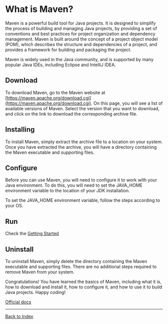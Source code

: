 # What is Maven?
Maven is a powerful build tool for Java projects. It is designed to simplify the process of building and managing Java projects, by providing a set of conventions and best practices for project organization and dependency management. Maven is built around the concept of a project object model (POM), which describes the structure and dependencies of a project, and provides a framework for building and packaging the project.

Maven is widely used in the Java community, and is supported by many popular Java IDEs, including Eclipse and IntelliJ IDEA.

## Download
To download Maven, go to the Maven website at [https://maven.apache.org/download.cgi](https://maven.apache.org/download.cgi). On this page, you will see a list of available versions of Maven. Select the version that you want to download, and click on the link to download the corresponding archive file.

## Installing
To install Maven, simply extract the archive file to a location on your system. Once you have extracted the archive, you will have a directory containing the Maven executable and supporting files.

## Configure
Before you can use Maven, you will need to configure it to work with your Java environment. To do this, you will need to set the JAVA_HOME environment variable to the location of your JDK installation.

To set the JAVA_HOME environment variable, follow the steps according to your OS.

## Run
Check the [Getting Started](./gettingstarted.md)

## Uninstall
To uninstall Maven, simply delete the directory containing the Maven executable and supporting files. There are no additional steps required to remove Maven from your system.

Congratulations! You have learned the basics of Maven, including what it is, how to download and install it, how to configure it, and how to use it to build Java projects. Happy coding!


[Official docs](https://maven.apache.org/index.html)

---
[Back to Index](../README.md)